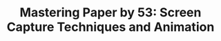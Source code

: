---
layout: article
title: "Mastering Paper by 53: Screen Capture Techniques and Animation"
modified:
categories: mastering-paper
excerpt: "Workflows for recording time lapse videos of Paper creations without jailbreaking an iPad."
tags: [Paper by 53, tutorial, drawing, painting, iPad]
image:
  feature:
  teaser:
  thumb:
comments:
---